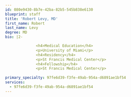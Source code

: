 ```yaml
---
id: 080e9430-8b7e-42ba-82b5-545b838e6130
blueprint: staff
title: 'Robert Levy, MD'
first_name: Robert
last_name: Levy
degree: MD
bio: |2-

              <h4>Medical Education</h4>
              <p>University of Miami</p>
              <h4>Residency</h4>
              <p>St Francis Medical Center</p>
              <h4>Fellowship</h4>
              <p>St Francis Medical Center</p>
          
primary_specialty: 97fe6d39-f3fe-49ab-954a-d6891ae1bf54
services:
  - 97fe6d39-f3fe-49ab-954a-d6891ae1bf54
---
```


